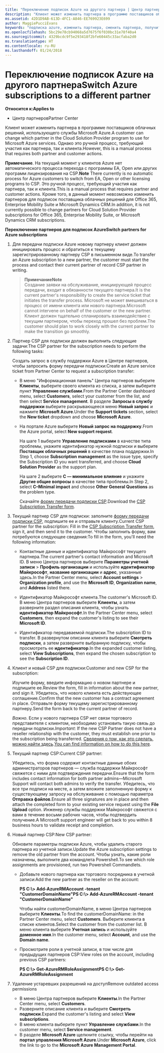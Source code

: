 ```yaml
---
title: "Переключение подписок Azure на другого партнера | Центр партнеров"
description: "Клиент может изменить партнера в программе поставщиков облачных решений, использующего службы Microsoft Azure. Однако это ручной процесс, требующий участия как партнера, так и клиента."
ms.assetid: 42D1D9AB-613D-4FC1-A846-EE769923E699
author: MaggiePucciEvans
keywords: "подписка azure, изменить партнера, сменить партнера, получить нового партнера, другой партнер"
ms.openlocfilehash: 5bc29e78cb94068a5d7675f6f030bc31e78f40a4
ms.sourcegitcommit: 4329bcdc9f5e293418f2bfe60445c33acfaba2d0
ms.translationtype: HT
ms.contentlocale: ru-RU
ms.lasthandoff: 01/24/2018
---
```

# <a name="switch-azure-subscriptions-to-a-different-partner"></a><span data-ttu-id="cf8ed-105">Переключение подписок Azure на другого партнера</span><span class="sxs-lookup"><span data-stu-id="cf8ed-105">Switch Azure subscriptions to a different partner</span></span>

**<span data-ttu-id="cf8ed-106">Относится к:</span><span class="sxs-lookup"><span data-stu-id="cf8ed-106">Applies to</span></span>**

-  <span data-ttu-id="cf8ed-107">Центр партнеров</span><span class="sxs-lookup"><span data-stu-id="cf8ed-107">Partner Center</span></span>

<span data-ttu-id="cf8ed-108">Клиент может изменить партнера в программе поставщиков облачных решений, использующего службы Microsoft Azure.</span><span class="sxs-lookup"><span data-stu-id="cf8ed-108">A customer can change which partner in the Cloud Solution Provider program to use for Microsoft Azure services.</span></span> <span data-ttu-id="cf8ed-109">Однако это ручной процесс, требующий участия как партнера, так и клиента.</span><span class="sxs-lookup"><span data-stu-id="cf8ed-109">However, this is a manual process that requires both partner and customer actions.</span></span>

<span data-ttu-id="cf8ed-110">**Примечание**. На текущий момент у клиентов Azure нет автоматического процесса перехода с программы EA, Open или других программ лицензирования на CSP.</span><span class="sxs-lookup"><span data-stu-id="cf8ed-110">**Note**  There currently is no automatic process for Azure customers to switch from EA, Open or other licensing programs to CSP.</span></span> <span data-ttu-id="cf8ed-111">Это ручной процесс, требующий участия как партнера, так и клиента.</span><span class="sxs-lookup"><span data-stu-id="cf8ed-111">This is a manual process that requires partner and customer actions.</span></span> <span data-ttu-id="cf8ed-112">Кроме того, в данный момент невозможно изменить партнеров для подписок поставщика облачных решений для Office 365, Enterprise Mobility Suite и Microsoft Dynamics CRM.</span><span class="sxs-lookup"><span data-stu-id="cf8ed-112">In addition, it is not currently possible to change partners for Cloud Solution Provider subscriptions for Office 365, Enterprise Mobility Suite, or Microsoft Dynamics CRM subscriptions.</span></span>


 

**<span data-ttu-id="cf8ed-113">Переключение партнеров для подписок Azure</span><span class="sxs-lookup"><span data-stu-id="cf8ed-113">Switch partners for Azure subscriptions</span></span>**

1.  <span data-ttu-id="cf8ed-114">Для передачи подписки Azure новому партнеру клиент должен инициировать процесс и обратиться к текущему зарегистрированному партнеру CSP в письменном виде.</span><span class="sxs-lookup"><span data-stu-id="cf8ed-114">To transfer an Azure subscription to a new partner, the customer must start the process and contact their current partner of record CSP partner in writing.</span></span> 

    >**<span data-ttu-id="cf8ed-115">Примечание</span><span class="sxs-lookup"><span data-stu-id="cf8ed-115">Note</span></span>**<br> <span data-ttu-id="cf8ed-116">Создание заявки на обслуживание, инициирующей процесс передачи, входит в обязанности текущего партнера.</span><span class="sxs-lookup"><span data-stu-id="cf8ed-116">It is the current partner's responsibility to create the service ticket that initiates the transfer process.</span></span> <span data-ttu-id="cf8ed-117">Microsoft не может вмешиваться в процесс от имени клиента или нового партнера.</span><span class="sxs-lookup"><span data-stu-id="cf8ed-117">Microsoft cannot intervene on behalf of the customer or the new partner.</span></span> <span data-ttu-id="cf8ed-118">Клиент должен тщательно спланировать взаимодействие с текущим партнером, чтобы переход прошел без проблем.</span><span class="sxs-lookup"><span data-stu-id="cf8ed-118">The customer should plan to work closely with the current partner to make the transition go smoothly.</span></span>

2.  <span data-ttu-id="cf8ed-119">Партнер CSP для подписки должен выполнить следующие задачи:</span><span class="sxs-lookup"><span data-stu-id="cf8ed-119">The CSP partner for the subscription needs to perform the following tasks:</span></span>

    <span data-ttu-id="cf8ed-120">Создать запрос в службу поддержки Azure в Центре партнеров, чтобы запросить форму передачи подписки:</span><span class="sxs-lookup"><span data-stu-id="cf8ed-120">Create an Azure service ticket from Partner Center to request a subscription transfer:</span></span>

    -   <span data-ttu-id="cf8ed-121">В меню "Информационная панель" Центра партнеров выберите **Клиенты**, выберите своего клиента из списка, а затем выберите пункт **Управление службами**.</span><span class="sxs-lookup"><span data-stu-id="cf8ed-121">From the Partner Center dashboard menu, select **Customers**, select your customer from the list, and then select **Service management**.</span></span> <span data-ttu-id="cf8ed-122">В разделе **Запросы в службу поддержки** выберите раскрывающееся меню **Новый запрос** и нажмите **Microsoft Azure**.</span><span class="sxs-lookup"><span data-stu-id="cf8ed-122">Under the **Support tickets** section, select the **New ticket** dropdown and choose **Microsoft Azure**.</span></span>

    -   <span data-ttu-id="cf8ed-123">На портале Azure выберите **Новый запрос на поддержку**.</span><span class="sxs-lookup"><span data-stu-id="cf8ed-123">From the Azure portal, select **New support request**.</span></span>

        <span data-ttu-id="cf8ed-124">На шаге 1 выберите **Управление подписками** в качестве типа проблемы, укажите идентификатор нужной подписки и выберите **Поставщик облачных решений** в качестве плана поддержки.</span><span class="sxs-lookup"><span data-stu-id="cf8ed-124">In Step 1, choose **Subscription management** as the issue type, specify the Subscription ID you want transferred, and choose **Cloud Solution Provider** as the support plan.</span></span>

        <span data-ttu-id="cf8ed-125">На шаге 2 выберите **C — минимальное влияние** и укажите **Другие общие вопросы** в качестве типа проблемы.</span><span class="sxs-lookup"><span data-stu-id="cf8ed-125">In Step 2, select **C–Minimal impact** and choose **Other General Questions** as the problem type.</span></span>

        <span data-ttu-id="cf8ed-126">Скачайте [форму передачи подписки CSP](https://assets.windowsphone.com/5222c408-e546-4e01-b72a-2ec7d4c43d57/CSP_Subscription_Transfer_Form_Azure_InvariantCulture_Default.zip).</span><span class="sxs-lookup"><span data-stu-id="cf8ed-126">Download the [CSP Subscription Transfer form](https://assets.windowsphone.com/5222c408-e546-4e01-b72a-2ec7d4c43d57/CSP_Subscription_Transfer_Form_Azure_InvariantCulture_Default.zip).</span></span>

3.  <span data-ttu-id="cf8ed-127">Текущий партнер CSP для подписки: заполните [форму передачи подписки CSP](https://assets.windowsphone.com/5222c408-e546-4e01-b72a-2ec7d4c43d57/CSP_Subscription_Transfer_Form_Azure_InvariantCulture_Default.zip), подпишите ее и отправьте клиенту.</span><span class="sxs-lookup"><span data-stu-id="cf8ed-127">Current CSP partner for the subscription: Fill in the [CSP Subscription Transfer form](https://assets.windowsphone.com/5222c408-e546-4e01-b72a-2ec7d4c43d57/CSP_Subscription_Transfer_Form_Azure_InvariantCulture_Default.zip), sign it, and then send it to the customer.</span></span> <span data-ttu-id="cf8ed-128">Чтобы заполнить форму, вам потребуются следующее сведения:</span><span class="sxs-lookup"><span data-stu-id="cf8ed-128">To fill in the form, you'll need the following information:</span></span>

    -   <span data-ttu-id="cf8ed-129">Контактные данные и идентификатор Майкрософт текущего партнера.</span><span class="sxs-lookup"><span data-stu-id="cf8ed-129">The current partner's contact information and Microsoft ID.</span></span> <span data-ttu-id="cf8ed-130">В меню Центра партнеров выберите **Параметры учетной записи** &gt; **Профиль организации** и используйте **идентификатор Майкрософт**, **название организации** и **адрес**, указанные здесь.</span><span class="sxs-lookup"><span data-stu-id="cf8ed-130">In the Partner Center menu, select **Account settings** &gt; **Organization profile**, and use the **Microsoft ID**, **Organization name**, and **Address** listed there.</span></span>

    -   <span data-ttu-id="cf8ed-131">Идентификатор Майкрософт клиента.</span><span class="sxs-lookup"><span data-stu-id="cf8ed-131">The customer's Microsoft ID.</span></span> <span data-ttu-id="cf8ed-132">В меню Центра партнеров выберите **Клиенты**, а затем разверните раздел описания клиента, чтобы узнать **идентификатор Майкрософт**.</span><span class="sxs-lookup"><span data-stu-id="cf8ed-132">In the Partner Center menu, select **Customers**, then expand the customer's listing to see their **Microsoft ID**.</span></span>

    -   <span data-ttu-id="cf8ed-133">Идентификатор передаваемой подписки.</span><span class="sxs-lookup"><span data-stu-id="cf8ed-133">The subscription ID to transfer.</span></span> <span data-ttu-id="cf8ed-134">В развернутом описании клиента выберите **Смотреть подписки**, а затем разверните выбранную подписку, чтобы просмотреть ее **идентификатор**.</span><span class="sxs-lookup"><span data-stu-id="cf8ed-134">In the expanded customer listing, select **View Subscriptions**, then expand the chosen subscription to see the **Subscription ID**.</span></span>

4.  <span data-ttu-id="cf8ed-135">Клиент и новый CSP для подписки:</span><span class="sxs-lookup"><span data-stu-id="cf8ed-135">Customer and new CSP for the subscription:</span></span>

    <span data-ttu-id="cf8ed-136">Изучите форму, введите информацию о новом партнере и подпишите ее.</span><span class="sxs-lookup"><span data-stu-id="cf8ed-136">Review the form, fill in information about the new partner, and sign it.</span></span> <span data-ttu-id="cf8ed-137">Убедитесь, что нового клиента есть действующее соглашение.</span><span class="sxs-lookup"><span data-stu-id="cf8ed-137">Confirm that the new customer has a contract agreement in place.</span></span> <span data-ttu-id="cf8ed-138">Отправьте форму текущему зарегистрированному партнеру.</span><span class="sxs-lookup"><span data-stu-id="cf8ed-138">Send the form back to the current partner of record.</span></span>

    <span data-ttu-id="cf8ed-139">*Важно*. Если у нового партнера CSP нет связи торгового представителя с клиентом, необходимо установить такую связь до передачи подписки.</span><span class="sxs-lookup"><span data-stu-id="cf8ed-139">*Important*: If the new CSP Partner does not have a reseller relationship with the customer, they must establish one prior to the subscription being transferred.</span></span> <span data-ttu-id="cf8ed-140">[Сведения о том, как это сделать, можно найти здесь](https://int.msdn.microsoft.com/en-us/library/partnercenter/mt750320.aspx).</span><span class="sxs-lookup"><span data-stu-id="cf8ed-140">[You can find information on how to do this here](https://int.msdn.microsoft.com/en-us/library/partnercenter/mt750320.aspx).</span></span>

5.  <span data-ttu-id="cf8ed-141">Текущий партнер CSP:</span><span class="sxs-lookup"><span data-stu-id="cf8ed-141">Current CSP partner:</span></span>

    <span data-ttu-id="cf8ed-142">Убедитесь, что форма содержит контактные данные обоих администраторов партнеров — служба поддержки Майкрософт свяжется с ними для подтверждения передачи.</span><span class="sxs-lookup"><span data-stu-id="cf8ed-142">Ensure that the form includes contact information for both partner admins—Microsoft Support will contact both admins to verify the transfer.</span></span> <span data-ttu-id="cf8ed-143">Убедитесь, что все три подписи на месте, а затем вложите заполненную форму к существующему запросу на обслуживание с помощью параметра **Отправка файлов**.</span><span class="sxs-lookup"><span data-stu-id="cf8ed-143">Ensure all three signatures are in place and then attach the completed form to your existing service request using the **File Upload** option.</span></span> <span data-ttu-id="cf8ed-144">Инженер службы поддержки Майкрософт свяжется с вами в течение восьми рабочих часов, чтобы подтвердить получение.</span><span class="sxs-lookup"><span data-stu-id="cf8ed-144">A Microsoft support engineer will get back to you within 8 business hours to validate receipt and completion.</span></span>

6.  <span data-ttu-id="cf8ed-145">Новый партнер CSP:</span><span class="sxs-lookup"><span data-stu-id="cf8ed-145">New CSP partner:</span></span>

    <span data-ttu-id="cf8ed-146">Обновите параметры подписки Azure, чтобы удалить старого партнера из учетной записи.</span><span class="sxs-lookup"><span data-stu-id="cf8ed-146">Update the Azure subscription settings to remove the old partner from the account.</span></span> <span data-ttu-id="cf8ed-147">Чтобы узнать, какие роли назначены, выполните два командлета Powershell.</span><span class="sxs-lookup"><span data-stu-id="cf8ed-147">To see which role assignments are provisioned, run two Powershell Commandlets.</span></span>

    -   <span data-ttu-id="cf8ed-148">Добавьте нового партнера как торгового посредника в учетной записи:</span><span class="sxs-lookup"><span data-stu-id="cf8ed-148">Add the new partner as the reseller on the account:</span></span>

        **<span data-ttu-id="cf8ed-149">PS C:\\&gt; Add-AzureRMAccount -tenant "CustomerDomainName"</span><span class="sxs-lookup"><span data-stu-id="cf8ed-149">PS C:\\&gt; Add-AzureRMAccount -tenant "CustomerDomainName"</span></span>**

        <span data-ttu-id="cf8ed-150">Чтобы найти customerDomainName, в меню Центра партнеров выберите **Клиенты**.</span><span class="sxs-lookup"><span data-stu-id="cf8ed-150">To find the customerDomainName: in the Partner Center menu, select **Customers**.</span></span> <span data-ttu-id="cf8ed-151">Выберите клиента в списке клиентов.</span><span class="sxs-lookup"><span data-stu-id="cf8ed-151">Select the customer from the customer list.</span></span> <span data-ttu-id="cf8ed-152">В меню клиента выберите **Учетная запись** и используйте **доменное имя**.</span><span class="sxs-lookup"><span data-stu-id="cf8ed-152">In the customer menu, select **Account**, and use the **Domain name**.</span></span>

    -   <span data-ttu-id="cf8ed-153">Просмотрите роли в учетной записи, в том числе для предыдущих партнеров CSP:</span><span class="sxs-lookup"><span data-stu-id="cf8ed-153">View roles on the account, including previous CSP partners:</span></span>

        **<span data-ttu-id="cf8ed-154">PS C:\\&gt; Get-AzureRMRoleAssignment</span><span class="sxs-lookup"><span data-stu-id="cf8ed-154">PS C:\\&gt; Get-AzureRMRoleAssignment</span></span>**

7. <span data-ttu-id="cf8ed-155">Удаление устаревших разрешений на доступ</span><span class="sxs-lookup"><span data-stu-id="cf8ed-155">Remove outdated access permissions</span></span>

    -  <span data-ttu-id="cf8ed-156">В меню Центра партнеров выберите **Клиенты**.</span><span class="sxs-lookup"><span data-stu-id="cf8ed-156">In the Partner Center menu, select **Customers**.</span></span> 
    -  <span data-ttu-id="cf8ed-157">Разверните описание клиента и выберите **Смотреть подписки**.</span><span class="sxs-lookup"><span data-stu-id="cf8ed-157">Expand the customer's listing and select **View subscriptions**.</span></span> 
    -  <span data-ttu-id="cf8ed-158">В меню клиента выберите пункт **Управление службами**.</span><span class="sxs-lookup"><span data-stu-id="cf8ed-158">In the customer menu, select **Service management**.</span></span> 
    -  <span data-ttu-id="cf8ed-159">В разделе **Microsoft Azure** щелкните ссылку, чтобы перейти на **портал управления Microsoft Azure**.</span><span class="sxs-lookup"><span data-stu-id="cf8ed-159">Under **Microsoft Azure**, click the link to go to the **Microsoft Azure Management Portal**.</span></span>

 

 



